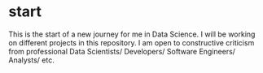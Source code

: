 # start
This is the start of a new journey for me in Data Science. I will be working on different projects in this repository. I am open to constructive criticism from professional Data Scientists/ Developers/ Software Engineers/ Analysts/ etc.

